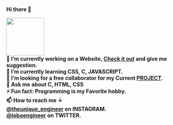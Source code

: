<p><b>Hi there 👋<b></p>
<div id="header" >
  <img src="https://media.giphy.com/media/M9gbBd9nbDrOTu1Mqx/giphy.gif" width="100"/>
</div>
<div>
🔭 I’m currently working on a Website, <a href="https://nathanlobo.github.io/agnelpolytechnic/">Check it out</a> and give me suggestion. <br>
🌱 I’m currently learning CSS, C, JAVASCRIPT. <br>
👯 I’m looking for a free collaborator for my Current <a href="https://www.github.com/nathanlobo/">PROJECT</a>.<br>
💬 Ask me about C, HTML, CSS<br>
⚡ Fun fact: Programming is my Favorite hobby.<br>
📫 How to reach me &darr;<br>
<a href="https://www.instagram.com/theunique_engineer"><b>@theunique_engineer</b></a> on INSTAGRAM.<br>
<a href="https://www.twitter.com/loboengineer"><b>@loboengineer</b></a> on TWITTER.<br>
</div>
<!--
**nathanlobo/nathanlobo** is a ✨ _special_ ✨ repository because its `README.md` (this file) appears on your GitHub profile.

Here are some ideas to get you started:

- 🔭 I’m currently working on ...
- 🌱 I’m currently learning ...
- 👯 I’m looking to collaborate on ...
- 🤔 I’m looking for help with ...
- 💬 Ask me about ...
- 📫 How to reach me: ...
- 😄 Pronouns: ...
- ⚡ Fun fact: ...
-->
